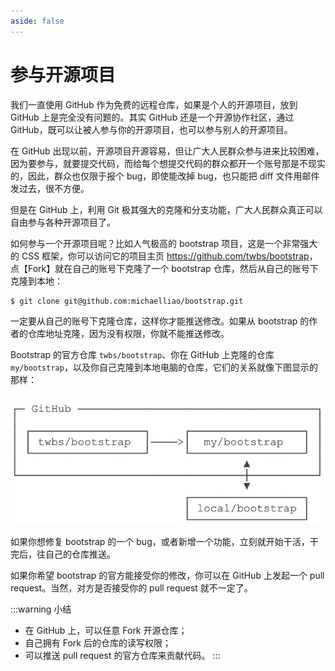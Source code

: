 ```yaml
---
aside: false
---
```


# 参与开源项目

我们一直使用 GitHub 作为免费的远程仓库，如果是个人的开源项目，放到 GitHub 上是完全没有问题的。其实 GitHub 还是一个开源协作社区，通过 GitHub，既可以让被人参与你的开源项目，也可以参与别人的开源项目。

在 GitHub 出现以前，开源项目开源容易，但让广大人民群众参与进来比较困难，因为要参与，就要提交代码，而给每个想提交代码的群众都开一个账号那是不现实的，因此，群众也仅限于报个 bug，即使能改掉 bug，也只能把 diff 文件用邮件发过去，很不方便。

但是在 GitHub 上，利用 Git 极其强大的克隆和分支功能，广大人民群众真正可以自由参与各种开源项目了。

如何参与一个开源项目呢？比如人气极高的 bootstrap 项目，这是一个非常强大的 CSS 框架，你可以访问它的项目主页 <https://github.com/twbs/bootstrap>，点【Fork】就在自己的账号下克隆了一个 bootstrap 仓库，然后从自己的账号下克隆到本地：

```sh
$ git clone git@github.com:michaelliao/bootstrap.git
```

一定要从自己的账号下克隆仓库，这样你才能推送修改。如果从 bootstrap 的作者的仓库地址克隆，因为没有权限，你就不能推送修改。

Bootstrap 的官方仓库 `twbs/bootstrap`、你在 GitHub 上克隆的仓库 `my/bootstrap`，以及你自己克隆到本地电脑的仓库，它们的关系就像下图显示的那样：

![08](./images/08.jpg)

如果你想修复 bootstrap 的一个 bug，或者新增一个功能，立刻就开始干活，干完后，往自己的仓库推送。

如果你希望 bootstrap 的官方能接受你的修改，你可以在 GitHub 上发起一个 pull request。当然，对方是否接受你的 pull request 就不一定了。

:::warning 小结
- 在 GitHub 上，可以任意 Fork 开源仓库；
- 自己拥有 Fork 后的仓库的读写权限；
- 可以推送 pull request 的官方仓库来贡献代码。
:::
